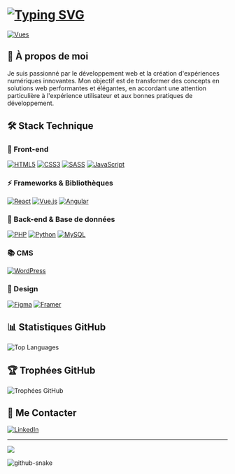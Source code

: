 <div align="left">

# [![Typing SVG](https://readme-typing-svg.demolab.com?font=Poppins&size=30&duration=3000&pause=1000&color=FFFFFF&left=true&vleft=true&random=false&width=600&lines=Salut%2C+je+suis+Jules+LARUE+%F0%9F%91%8B;D%C3%A9veloppeur+Full+Stack+Passionn%C3%A9)](https://git.io/typing-svg)

[![Vues](https://komarev.com/ghpvc/?username=SraaaamX&label=Vues%20du%20profil&color=0e75b6&style=flat)](https://github.com/SraaaamX)

</div>

## 💫 À propos de moi

Je suis passionné par le développement web et la création d'expériences numériques innovantes. Mon objectif est de transformer des concepts en solutions web performantes et élégantes, en accordant une attention particulière à l'expérience utilisateur et aux bonnes pratiques de développement.

## 🛠️ Stack Technique

<div align="left">

### 🎨 Front-end
[![HTML5](https://img.shields.io/badge/html5-%23E34F26.svg?style=for-the-badge&logo=html5&logoColor=white)](https://github.com/SraaaamX)
[![CSS3](https://img.shields.io/badge/css3-%231572B6.svg?style=for-the-badge&logo=css3&logoColor=white)](https://github.com/SraaaamX)
[![SASS](https://img.shields.io/badge/SASS-hotpink.svg?style=for-the-badge&logo=SASS&logoColor=white)](https://github.com/SraaaamX)
[![JavaScript](https://img.shields.io/badge/javascript-%23323330.svg?style=for-the-badge&logo=javascript&logoColor=%23F7DF1E)](https://github.com/SraaaamX)

### ⚡ Frameworks & Bibliothèques
[![React](https://img.shields.io/badge/react-%2320232a.svg?style=for-the-badge&logo=react&logoColor=%2361DAFB)](https://github.com/SraaaamX)
[![Vue.js](https://img.shields.io/badge/vue.js-%2335495e.svg?style=for-the-badge&logo=vuedotjs&logoColor=%234FC08D)](https://github.com/SraaaamX)
[![Angular](https://img.shields.io/badge/angular-%23DD0031.svg?style=for-the-badge&logo=angular&logoColor=white)](https://github.com/SraaaamX)

### 🔧 Back-end & Base de données
[![PHP](https://img.shields.io/badge/php-%23777BB4.svg?style=for-the-badge&logo=php&logoColor=white)](https://github.com/SraaaamX)
[![Python](https://img.shields.io/badge/python-3670A0?style=for-the-badge&logo=python&logoColor=ffdd54)](https://github.com/SraaaamX)
[![MySQL](https://img.shields.io/badge/mysql-4479A1.svg?style=for-the-badge&logo=mysql&logoColor=white)](https://github.com/SraaaamX)

### 📚 CMS
[![WordPress](https://img.shields.io/badge/WordPress-%23117AC9.svg?style=for-the-badge&logo=WordPress&logoColor=white)](https://github.com/SraaaamX)

### 🎨 Design
[![Figma](https://img.shields.io/badge/figma-%23F24E1E.svg?style=for-the-badge&logo=figma&logoColor=white)](https://github.com/SraaaamX)
[![Framer](https://img.shields.io/badge/Framer-black?style=for-the-badge&logo=framer&logoColor=blue)](https://github.com/SraaaamX)

</div>

## 📊 Statistiques GitHub

<div align="left">

![Top Languages](https://github-readme-stats.vercel.app/api/top-langs/?username=SraaaamX&theme=radical&hide_border=true&include_all_commits=true&count_private=true&layout=compact)

</div>

## 🏆 Trophées GitHub
<div align="left">

![Trophées GitHub](https://github-profile-trophy.vercel.app/?username=SraaaamX&theme=radical&no-frame=true&no-bg=false&margin-w=4)

</div>

## 🤝 Me Contacter

<div align="left">

[![LinkedIn](https://img.shields.io/badge/LinkedIn-%230077B5.svg?logo=linkedin&logoColor=white&style=for-the-badge)](https://www.linkedin.com/in/jules-lae/)

</div>

---
<div align="left">
  
[![](https://visitcount.itsvg.in/api?id=SraaaamX&icon=0&color=0)](https://visitcount.itsvg.in)

</div>

<picture>
  <source media="(prefers-color-scheme: dark)" srcset="https://raw.githubusercontent.com/tobiasmeyhoefer/tobiasmeyhoefer/output/github-snake-dark.svg" />
  <source media="(prefers-color-scheme: light)" srcset="https://raw.githubusercontent.com/tobiasmeyhoefer/tobiasmeyhoefer/output/github-snake.svg" />
  <img alt="github-snake" src="https://raw.githubusercontent.com/tobiasmeyhoefer/tobiasmeyhoefer/output/github-snake.svg" />
</picture>


